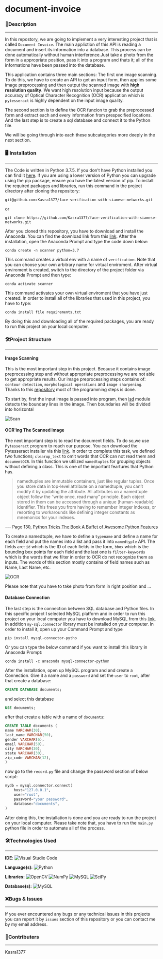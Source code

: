 # document-invoice

### 📝Description
---
In this repostory, we are going to implement a very interesting project that is called `Document Invoice`. The main appliction of this API is reading a document and insert its information into a database. This process can be done automatically without human interference.Just take a photo from the form in a appropriate position, pass it into a program and thats it; all of the informations have been passed into the database. 

This application contains three main sections: The first one image scanning. To do this, we have to create an API to get an input form, then applies some image preprocessing and then output the scanned image with **high resolution quality**. We want high resolution input because the output accuracy of Optical Character Recognition (OCR) application which is `pytesseract` is highly dependent on the input image quality.  

The second section is to define the OCR funcion to grab the preprocessed form and extract each and every information from prespecified locations. And the last step is to create a sql database and connect it to the Python file.

We will be going through into each these subcategories more deeply in the next section.

### 🖥 Installation
---
The Code is written in Python 3.7.5. If you don't have Python installed you can find it [here](https://www.python.org/downloads/). If you are using a lower version of Python you can upgrade using the pip package, ensure you have the latest version of pip. To install the required packages and libraries, run this command in the project directory after cloning the repository:
```
git@github.com:Kasra1377/face-verification-with-siamese-networks.git
```
or
```
git clone https://github.com/Kasra1377/face-verification-with-siamese-networks.git
```
After you cloned this repository, you have to download and install the Anaconda. You can find the download link from this [link](https://www.anaconda.com/products/individual). After the installation, open the Anaconda Prompt and type the code down below:
```
conda create -n scanner python=3.7
```
This command creates a virtual env with a name of `verification`. Note that you can choose your own arbitrary name for virtual enviroment. After virtual enviroment is created,  switch to the directory of the project folder via Anaconda Prompt and then type:

```
conda activate scanner
```
This command activates your own virtual enviroment that you have just created. In order to install all of the libraries that used in this project, you have to type:

```
conda install file requirements.txt
```

By doing this and downloading all of the required packages, you are ready to run this project on your local computer.

### 🛠Project Structure
---

#### Image Scanning
This is the most important step in this project. Because it contains image preprocessing step and without appropriate preprocessing we are not able to get appropriate results. Our image preprocessing steps contains of: `contour detection`, `morphological operations` and `image sharpening`. Thanks to this [repository](https://github.com/andrewdcampbell/OpenCV-Document-Scanner) most of the programming steps is done.

To start by, first the input image is passed into program, then [lsd](https://github.com/primetang/pylsd) module detects the boundary lines in the image. Then boundaries will be divided into horizontal

![Scan](demo/OCR'ed-document.gif)

#### OCR'ing The Scanned Image
The next important step is to read the document fields. To do so,we use `Pytesseract` program to reach our purpose. You can download the Pytesseract installer via this [link](https://github.com/UB-Mannheim/tesseract/wiki). In order to complete this task, we defined two functions; `clearup_text` to omit words that OCR can not read them and `documentOCR`. In this function we utilized `namedtuples` for grouping objects without defining a class. This is one of the important feartures that Python has.

> namedtuples are immutable containers, just like regular
tuples. Once you store data in top-level attribute on a namedtuple,
you can’t modify it by updating the attribute. All attributes on a
namedtuple object follow the “write once, read many” principle.
Each object stored in them can be accessed through a unique (human-readable)
identifier. This frees you from having to remember integer indexes,
or resorting to workarounds like defining integer constants as
mnemonics for your indexes.

--- Page 130, [Python Tricks The Book A Buffet of Awesome Python Features](https://www.amazon.com/Python-Tricks-Buffet-Awesome-Features/dp/1775093301)

To create a namedtuple, we have to define a `typename` and define a name for each field and put the names into a list and pass it into `namedtyple` API. The fields are: `id` which is the ID of each fields in the form, `bbox` which is the bounding box points for each field and the last one is `filter-keywords` which is the words that we filter in order to OCR do not recognize them as inputs. The words of this section mostly contains of field names such as Name, Last Name, etc.

![OCR](demo/scanned-document.gif)

Please note that you have to take photo from form in right position and ...
#### Database Connection
The last step is the connection between SQL database and Python files. In this specific project I selected MySQL platform and in order to run this project on your local computer you have to download MySQL from this [link](https://dev.mysql.com/downloads/workbench/). In addition `my-sql.connector` library must be installed on your computer. In order to install it, open up your Command Prompt and type

```
pip install mysql-connector-pytho
```
Or you can type the below command if you want to install this library in Anaconda Prompt:

```
conda install -c anaconda mysql-connector-python
```
After the installation, open up MySQL program and and create a Connection. Give it a name and a `password` and set the `user` to `root`, after that create a database:

```sql
CREATE DATABASE documents;
```
and select this database

```sql
USE documents;
```
after that create a table with a name of `documents`:

```sql
CREATE TABLE documents (
name VARCHAR(30),
last_name VARCHAR(50),
gender VARCHAR(6),
email VARCHAR(50),
city VARCHAR(30),
state VARCHAR(30),
zip_code VARCHAR(12),
)
```

now go to the `record.py` file and change the password section of below script:

```python
mydb = mysql.connector.connect(
    host="127.0.0.1",
    user="root",
    password="your password",
    database="documents",
)

```
After doing this, the installation is done and you are ready to run the project on your local computer. Please take note that, you have to run the `main.py` python file in order to automate all of the process.

### 🛠Technologies Used
---
**IDE**:  ![Visual Studio Code](https://img.shields.io/badge/Visual%20Studio%20Code-0078d7.svg?style=for-the-badge&logo=visual-studio-code&logoColor=white)


**Language(s):**  ![Python](https://img.shields.io/badge/python-3670A0?style=for-the-badge&logo=python&logoColor=ffdd54)

**Libraries:**  ![OpenCV](https://img.shields.io/badge/opencv-%23white.svg?style=for-the-badge&logo=opencv&logoColor=white)  ![NumPy](https://img.shields.io/badge/numpy-%23013243.svg?style=for-the-badge&logo=numpy&logoColor=white)  ![MySQL](https://img.shields.io/badge/mysql-%2300f.svg?style=for-the-badge&logo=mysql&logoColor=white)
    ![SciPy](https://img.shields.io/badge/SciPy-%230C55A5.svg?style=for-the-badge&logo=scipy&logoColor=%white)

**Database(s):**  ![MySQL](https://img.shields.io/badge/mysql-%2300f.svg?style=for-the-badge&logo=mysql&logoColor=white)

### ❌Bugs & Issues
---
If you ever encountered any bugs or any technical issues in this projects you can report it by `issues` section of this repository or you can contact me by my email address. 

### 👥Contributers
---
Kasra1377
